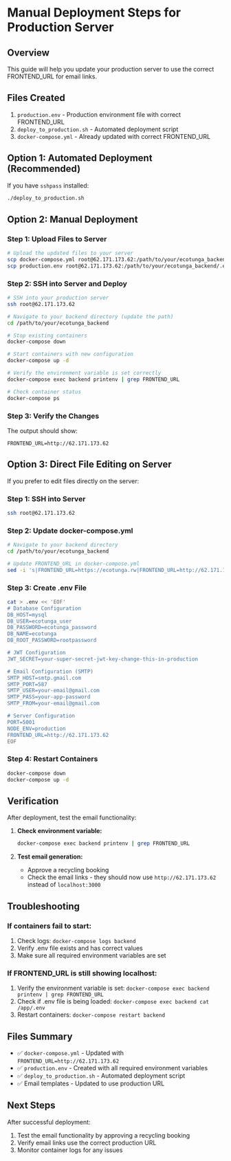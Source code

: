 # Manual Deployment Steps for Production Server

## Overview
This guide will help you update your production server to use the correct FRONTEND_URL for email links.

## Files Created
1. `production.env` - Production environment file with correct FRONTEND_URL
2. `deploy_to_production.sh` - Automated deployment script
3. `docker-compose.yml` - Already updated with correct FRONTEND_URL

## Option 1: Automated Deployment (Recommended)

If you have `sshpass` installed:
```bash
./deploy_to_production.sh
```

## Option 2: Manual Deployment

### Step 1: Upload Files to Server
```bash
# Upload the updated files to your server
scp docker-compose.yml root@62.171.173.62:/path/to/your/ecotunga_backend/
scp production.env root@62.171.173.62:/path/to/your/ecotunga_backend/.env
```

### Step 2: SSH into Server and Deploy
```bash
# SSH into your production server
ssh root@62.171.173.62

# Navigate to your backend directory (update the path)
cd /path/to/your/ecotunga_backend

# Stop existing containers
docker-compose down

# Start containers with new configuration
docker-compose up -d

# Verify the environment variable is set correctly
docker-compose exec backend printenv | grep FRONTEND_URL

# Check container status
docker-compose ps
```

### Step 3: Verify the Changes
The output should show:
```
FRONTEND_URL=http://62.171.173.62
```

## Option 3: Direct File Editing on Server

If you prefer to edit files directly on the server:

### Step 1: SSH into Server
```bash
ssh root@62.171.173.62
```

### Step 2: Update docker-compose.yml
```bash
# Navigate to your backend directory
cd /path/to/your/ecotunga_backend

# Update FRONTEND_URL in docker-compose.yml
sed -i 's|FRONTEND_URL=https://ecotunga.rw|FRONTEND_URL=http://62.171.173.62|g' docker-compose.yml
```

### Step 3: Create .env File
```bash
cat > .env << 'EOF'
# Database Configuration
DB_HOST=mysql
DB_USER=ecotunga_user
DB_PASSWORD=ecotunga_password
DB_NAME=ecotunga
DB_ROOT_PASSWORD=rootpassword

# JWT Configuration
JWT_SECRET=your-super-secret-jwt-key-change-this-in-production

# Email Configuration (SMTP)
SMTP_HOST=smtp.gmail.com
SMTP_PORT=587
SMTP_USER=your-email@gmail.com
SMTP_PASS=your-app-password
SMTP_FROM=your-email@gmail.com

# Server Configuration
PORT=5001
NODE_ENV=production
FRONTEND_URL=http://62.171.173.62
EOF
```

### Step 4: Restart Containers
```bash
docker-compose down
docker-compose up -d
```

## Verification

After deployment, test the email functionality:

1. **Check environment variable:**
   ```bash
   docker-compose exec backend printenv | grep FRONTEND_URL
   ```

2. **Test email generation:**
   - Approve a recycling booking
   - Check the email links - they should now use `http://62.171.173.62` instead of `localhost:3000`

## Troubleshooting

### If containers fail to start:
1. Check logs: `docker-compose logs backend`
2. Verify .env file exists and has correct values
3. Make sure all required environment variables are set

### If FRONTEND_URL is still showing localhost:
1. Verify the environment variable is set: `docker-compose exec backend printenv | grep FRONTEND_URL`
2. Check if .env file is being loaded: `docker-compose exec backend cat /app/.env`
3. Restart containers: `docker-compose restart backend`

## Files Summary

- ✅ `docker-compose.yml` - Updated with `FRONTEND_URL=http://62.171.173.62`
- ✅ `production.env` - Created with all required environment variables
- ✅ `deploy_to_production.sh` - Automated deployment script
- ✅ Email templates - Updated to use production URL

## Next Steps

After successful deployment:
1. Test the email functionality by approving a recycling booking
2. Verify email links use the correct production URL
3. Monitor container logs for any issues 